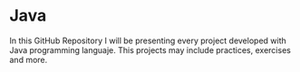 # Java
In this GitHub Repository I will be presenting every project developed with Java programming languaje. This projects may include practices, exercises and more. 
